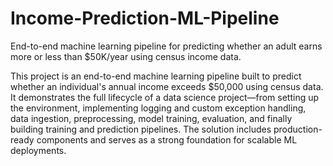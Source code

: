 # Income-Prediction-ML-Pipeline
End-to-end machine learning pipeline for predicting whether an adult earns more or less than $50K/year using census income data.

This project is an end-to-end machine learning pipeline built to predict whether an individual's annual income exceeds $50,000 using census data. It demonstrates the full lifecycle of a data science project—from setting up the environment, implementing logging and custom exception handling, data ingestion, preprocessing, model training, evaluation, and finally building training and prediction pipelines. The solution includes production-ready components and serves as a strong foundation for scalable ML deployments.
